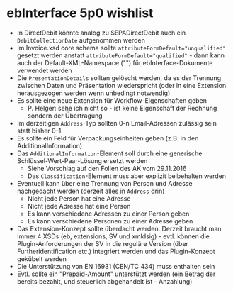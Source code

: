 ebInterface 5p0 wishlist
========================

* In DirectDebit könnte analog zu SEPADirectDebit auch ein `DebitCollectionDate` aufgenommen werden
* Im Invoice.xsd core schema sollte `attributeFormDefault="unqualified"` gesetzt werden anstatt `attributeFormDefault="qualified"` - dann kann auch der Default-XML-Namespace ("") für ebInterface-Dokumente verwendet werden
* Die `PresentationDetails` sollten gelöscht werden, da es der Trennung zwischen Daten und Präsentation wiederspricht (oder in eine Extension herausgezogen werden wenn unbedingt notwendig)
* Es sollte eine neue Extension für Workflow-Eigenschaften geben
  * P. Helger: sehe ich nicht so - ist keine Eigenschaft der Rechnung sondern der Übertragung
* Im derzeitigen `Address`-Typ sollten 0-n Email-Adressen zulässig sein statt bisher 0-1
* Es sollte ein Feld für Verpackungseinheiten geben (z.B. in den AdditionalInformation)
* Das `AdditionalInformation`-Element soll durch eine generische Schlüssel-Wert-Paar-Lösung ersetzt werden
  * Siehe Vorschlag auf den Folien des AK vom 29.11.2016
  * Das `Classification`-Element muss aber explizit beibehalten werden
* Eventuell kann über eine Trennung von Person und Adresse nachgedacht werden (derzeit alles in `Address` drin)
  * Nicht jede Person hat eine Adresse
  * Nicht jede Adresse hat eine Person
  * Es kann verschiedene Adressen zu einer Person geben
  * Es kann verschiedene Personen zu einer Adresse geben
* Das Extension-Konzept sollte überdacht werden. Derzeit braucht man immer 4 XSDs (eb, extensions, SV und xmldsig) - evtl. können die Plugin-Anforderungen der SV in die reguläre Version (über Furtheridentification etc.) integriert werden und das Plugin-Konzept gekübelt werden
* Die Unterstützung von EN 16931 (CEN/TC 434) muss enthalten sein
* Evtl. sollte ein "Prepaid-Amount" unterstützt werden (ein Betrag der bereits bezahlt, und steuerlich abgehandelt ist - Anzahlung)
 